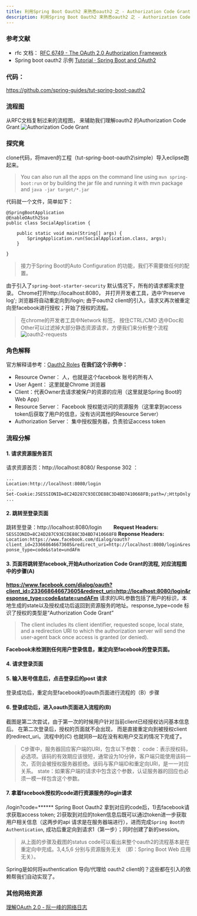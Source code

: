 ```yaml
---
title: 利用Spring Boot Oauth2 来熟悉oauth2 之 - Authorization Code Grant
description: 利用Spring Boot Oauth2 来熟悉oauth2 之 - Authorization Code Grant
---
```

### 参考文献

 - rfc 文档： [RFC 6749 - The OAuth 2.0 Authorization Framework](https://tools.ietf.org/html/rfc6749#section-4.1)
 - Spring boot oauth2 示例 [Tutorial · Spring Boot and OAuth2](https://spring.io/guides/tutorials/spring-boot-oauth2/)

### 代码：
https://github.com/spring-guides/tut-spring-boot-oauth2

### 流程图
从RFC文档复制过来的流程图， 来辅助我们理解oauth2 的Authorization Code Grant
![Authorization Code Grant](http://tech.jiu-shu.com/Web-Applications-Technologies/oauth2-flow.jpg)

### 探究竟
clone代码，将maven的工程（tut-spring-boot-oauth2\simple）导入eclipse跑起来。 
> You can also run all the apps on the command line using `mvn spring-boot:run` or by building the jar file and running it with mvn package and `java -jar target/*.jar` 

代码就一个文件，简单如下：

```
@SpringBootApplication
@EnableOAuth2Sso
public class SocialApplication {

	public static void main(String[] args) {
		SpringApplication.run(SocialApplication.class, args);
	}

}

```
> 接力于Spring Boot的Auto Configuration 的功能，我们不需要做任何的配置。
 
由于引入了`spring-boot-starter-security` 默认情况下，所有的请求都需求登录。
Chrome打开http://localhost:8080， 并打开开发者工具，选中'Preserve log'; 浏览器将自动重定向到/login; 由于oauth2 client的引入，请求又再次被重定向至facebook进行授权；开始了授权的流程。
> 在chrome的开发者工具中Network 标签， 按住CTRL/CMD 选中Doc和Other可以过滤掉大部分静态资源请求，方便我们来分析整个流程
![oauth2-requests](http://tech.jiu-shu.com/Web-Applications-Technologies/oauth2-requests.png)
### 角色解释
官方解释请参考：[Oauth2 Roles](https://tools.ietf.org/html/rfc6749#page-6)
**在我们这个示例中：**
 - Resource Owner： 人，也就是这个facebook 账号的所有人
 - User Agent： 这里就是Chrome 浏览器
 - Client：代表Owner去请求被保户的资源的应用（这里就是Spring Boot的Web App）
 - Resource Server： Facebook 授权能访问的资源服务（这里拿到access token后获取了用户的信息，没有访问其他的Resource Server）
 - Authorization Server： 集中授权服务器，负责验证access token

### 流程分解
#### 1. 请求资源服务首页
请求资源首页：http://localhost:8080/    Response 302 ：

```
...
Location:http://localhost:8080/login
...
Set-Cookie:JSESSIONID=8C24D287C93ECDE88C3D4BD7410668FB;path=/;HttpOnly
...
```

#### 2.  跳转至登录页面
跳转至登录：http://localhost:8080/login　　
 **Request Headers:** `SESSIONID=8C24D287C93ECDE88C3D4BD7410668FB` **Reponse Headers:** `Location:https://www.facebook.com/dialog/oauth?client_id=233668646673605&redirect_uri=http://localhost:8080/login&response_type=code&state=undAFm`
#### 3. 页面将跳转至facebook,开始Authorization Code Grant的流程, 对应流程图中的步骤(A)
 **https://www.facebook.com/dialog/oauth?client_id=233668646673605&redirect_uri=http://localhost:8080/login&response_type=code&state=undAFm**
请求的URL参数包括了用户的标识，本地生成的state以及授权成功后返回到资源服务的地址。response_type=code 标识了授权的类型是“Authorization Code Grant”
> The client includes  its client identifier, requested scope, local state, and a        redirection URI to which the authorization server will send the user-agent back once access is granted (or denied).  
 
**Facebook未检测到任何用户登录信息，重定向至facebook的登录页面。**
#### 4. 请求登录页面
#### 5. 输入账号信息后，点击登录后的post 请求
登录成功后，重定向至facebook的oauth页面进行流程的（B）步骤
#### 6. 登录成功后，进入oauth页面进入流程的(B) 
截图是第二次尝试，由于第一次的时候用户针对当前client已经授权访问基本信息后。 在第二次登录后，授权的页面就不会出现， 而是直接重定向到被授权client的redirect_uri。流程中的(C) 也就同B一起在没有和用户交互的情况下完成了。
> C步骤中，服务器回应客户端的URI，包含以下参数：
code：表示授权码，必选项。该码的有效期应该很短，通常设为10分钟，客户端只能使用该码一次，否则会被授权服务器拒绝。该码与客户端ID和重定向URI，是一一对应关系。
state：如果客户端的请求中包含这个参数，认证服务器的回应也必须一模一样包含这个参数。
#### 7. 拿着facebook授权的code进行资源服务的login请求 
/login?code=******  Spring Boot Oauth2 拿到对应的code后，1)去facebook请求获取access token; 2)获取到对应的token信息后既可以通过token进一步获取用户相关信息（这两步的api 请求是在服务器端进行），进而完成`Spring Boot的Authentication`, 成功后重定向到请求1（第一步）；同时创建了新的session。

> 从上面的步骤及截图的status code可以看出来整个oauth2的流程基本是在重定向中完成。3,4,5,6 分别与资源服务无关 （即：Spring Boot Web 应用无关）。 

Spring是如何将authentication 导向/代理给 oauth2 client的？这些都在引入的依赖帮我们自动实现了。

### 其他网络资源
[理解OAuth 2.0 - 阮一峰的网络日志](http://www.ruanyifeng.com/blog/2014/05/oauth_2_0.html)